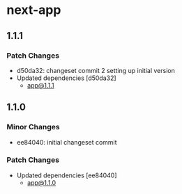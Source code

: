# next-app

## 1.1.1

### Patch Changes

- d50da32: changeset commit 2 setting up initial version
- Updated dependencies [d50da32]
  - app@1.1.1

## 1.1.0

### Minor Changes

- ee84040: initial changeset commit

### Patch Changes

- Updated dependencies [ee84040]
  - app@1.1.0
